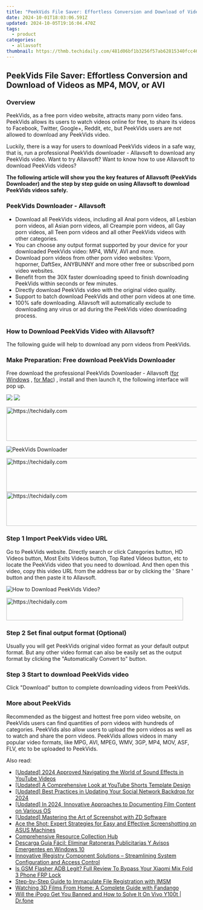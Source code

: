 ```yaml
---
title: "PeekVids File Saver: Effortless Conversion and Download of Videos as MP4, MOV, or AVI"
date: 2024-10-01T18:03:06.591Z
updated: 2024-10-05T19:16:04.470Z
tags:
  - product
categories:
  - allavsoft
thumbnail: https://thmb.techidaily.com/481d06bf1b3256f57ab62815340fcc460dfe18ec5f4531d4ca28b88dc8e90d86.jpg
---
```


## PeekVids File Saver: Effortless Conversion and Download of Videos as MP4, MOV, or AVI

### Overview

PeekVids, as a free porn video website, attracts many porn video fans. PeekVids allows its users to watch videos online for free, to share its videos to Facebook, Twitter, Google+, Reddit, etc, but PeekVids users are not allowed to download any PeekVids video.

Luckily, there is a way for users to download PeekVids videos in a safe way, that is, run a professional PeekVids downloader - Allavsoft to download any PeekVids video. Want to try Allavsoft? Want to know how to use Allavsoft to download PeekVids videos?

**The following article will show you the key features of Allavsoft (PeekVids Downloader) and the step by step guide on using Allavsoft to download PeekVids videos safely.**

### PeekVids Downloader - Allavsoft

* Download all PeekVids videos, including all Anal porn videos, all Lesbian porn videos, all Asian porn videos, all Creampie porn videos, all Gay porn videos, all Teen porn videos and all other PeekVids videos with other categories.
* You can choose any output format supported by your device for your downloaded PeekVids video: MP4, WMV, AVI and more.
* Download porn videos from other porn video websites: Vporn, hqporner, DaftSex, ANYBUNNY and more other free or subscribed porn video websites.
* Benefit from the 30X faster downloading speed to finish downloading PeekVids within seconds or few minutes.
* Directly download PeekVids video with the original video quality.
* Support to batch download PeekVids and other porn videos at one time.
* 100% safe downloading. Allavsoft will automatically exclude to downloading any virus or ad during the PeekVids video downloading process.

### How to Download PeekVids Video with Allavsoft?

The following guide will help to download any porn videos from PeekVids.

### Make Preparation: Free download PeekVids Downloader

Free download the professional PeekVids Downloader - Allavsoft ([for Windows](https://tools.techidaily.com/allavsoft/products/) , [for Mac](https://tools.techidaily.com/allavsoft/products/)) , install and then launch it, the following interface will pop up.

[![](https://www.allavsoft.com/how-to/../images/how-to/free-download-win.jpg)](https://tools.techidaily.com/allavsoft/products/) [![](https://www.allavsoft.com/how-to/../images/how-to/free-download-mac.jpg)](https://tools.techidaily.com/allavsoft/products/)

<!-- affiliate ads begin -->
<a href="https://wigfever.sjv.io/c/5597632/2014859/22899" target="_top" id="2014859">
  <img src="//a.impactradius-go.com/display-ad/22899-2014859" border="0" alt="https://techidaily.com" width="728" height="90"/>
</a>
<img height="0" width="0" src="https://wigfever.sjv.io/i/5597632/2014859/22899" style="position:absolute;visibility:hidden;" border="0" />
<!-- affiliate ads end -->

![PeekVids Downloader](https://www.allavsoft.com/how-to/../images/allavsoft/screen-shot-600.jpg)

<!-- affiliate ads begin -->
<a href="https://appsumo.8odi.net/c/5597632/2144287/7443" target="_top" id="2144287">
  <img src="//a.impactradius-go.com/display-ad/7443-2144287" border="0" alt="https://techidaily.com" width="600" height="90"/>
</a>
<img height="0" width="0" src="https://appsumo.8odi.net/i/5597632/2144287/7443" style="position:absolute;visibility:hidden;" border="0" />
<!-- affiliate ads end -->

<!-- affiliate ads begin -->
<a href="https://ephamedtechinc.pxf.io/c/5597632/2136614/26400" target="_top" id="2136614">
  <img src="//a.impactradius-go.com/display-ad/26400-2136614" border="0" alt="https://techidaily.com" width="728" height="90"/>
</a>
<img height="0" width="0" src="https://ephamedtechinc.pxf.io/i/5597632/2136614/26400" style="position:absolute;visibility:hidden;" border="0" />
<!-- affiliate ads end -->

### Step 1 Import PeekVids video URL

Go to PeekVids website. Directly search or click Categories button, HD Videos button, Most Exits Videos button, Top Rated Videos button, etc to locate the PeekVids video that you need to download. And then open this video, copy this video URL from the address bar or by clicking the ' Share ' button and then paste it to Allavsoft.

![How to Download PeekVids Video?](https://www.allavsoft.com/how-to/../images/how-to/download-rtmp-video/download-rtmp-video.jpg)

<!-- affiliate ads begin -->
<a href="https://review-au.sjv.io/c/5597632/2098703/14409" target="_top" id="2098703">
  <img src="//a.impactradius-go.com/display-ad/14409-2098703" border="0" alt="https://techidaily.com" width="468" height="60"/>
</a>
<img height="0" width="0" src="https://review-au.sjv.io/i/5597632/2098703/14409" style="position:absolute;visibility:hidden;" border="0" />
<!-- affiliate ads end -->

### Step 2 Set final output format (Optional)

Usually you will get PeekVids original video format as your default output format. But any other video format can also be easily set as the output format by clicking the "Automatically Convert to" button.

### Step 3 Start to download PeekVids video

Click "Download" button to complete downloading videos from PeekVids.

### More about PeekVids

Recommended as the biggest and hottest free porn video website, on PeekVids users can find quantities of porn videos with hundreds of categories. PeekVids also allow users to upload the porn videos as well as to watch and share the porn videos. PeekVids allows videos in many popular video formats, like MPG, AVI, MPEG, WMV, 3GP, MP4, MOV, ASF, FLV, etc to be uploaded to PeekVids.

<ins class="adsbygoogle"
     style="display:block"
     data-ad-format="autorelaxed"
     data-ad-client="ca-pub-7571918770474297"
     data-ad-slot="1223367746"></ins>

<ins class="adsbygoogle"
     style="display:block"
     data-ad-client="ca-pub-7571918770474297"
     data-ad-slot="8358498916"
     data-ad-format="auto"
     data-full-width-responsive="true"></ins>

<span class="atpl-alsoreadstyle">Also read:</span>
<div><ul>
<li><a href="https://youtube-tips.techidaily.com/ed-2024-approved-navigating-the-world-of-sound-effects-in-youtube-videos/"><u>[Updated] 2024 Approved Navigating the World of Sound Effects in YouTube Videos</u></a></li>
<li><a href="https://youtube-webster.techidaily.com/ed-a-comprehensive-look-at-youtube-shorts-template-design/"><u>[Updated] A Comprehensive Look at YouTube Shorts Template Design</u></a></li>
<li><a href="https://facebook-video-files.techidaily.com/updated-best-practices-in-updating-your-social-network-backdrop-for-2024/"><u>[Updated] Best Practices in Updating Your Social Network Backdrop for 2024</u></a></li>
<li><a href="https://screen-recording.techidaily.com/updated-in-2024-innovative-approaches-to-documenting-film-content-on-various-os/"><u>[Updated] In 2024, Innovative Approaches to Documenting Film Content on Various OS</u></a></li>
<li><a href="https://video-capture.techidaily.com/updated-mastering-the-art-of-screenshot-with-zd-software/"><u>[Updated] Mastering the Art of Screenshot with ZD Software</u></a></li>
<li><a href="https://techidaily.com/ace-the-shot-expert-strategies-for-easy-and-effective-screenshotting-on-asus-machines/"><u>Ace the Shot: Expert Strategies for Easy and Effective Screenshotting on ASUS Machines</u></a></li>
<li><a href="https://fox-sys.techidaily.com/comprehensive-resource-collection-hub/"><u>Comprehensive Resource Collection Hub</u></a></li>
<li><a href="https://fox-sys.techidaily.com/descarga-guia-facil-eliminar-ratoneras-publicitarias-y-avisos-emergentes-en-windows-10/"><u>Descarga Guía Fácil: Eliminar Ratoneras Publicitarias Y Avisos Emergentes en Windows 10</u></a></li>
<li><a href="https://fox-sys.techidaily.com/innovative-iregistry-component-solutions-streamlining-system-configuration-and-access-control/"><u>Innovative IRegistry Component Solutions – Streamlining System Configuration and Access Control</u></a></li>
<li><a href="https://bypass-frp.techidaily.com/is-gsm-flasher-adb-legit-full-review-to-bypass-your-xiaomi-mix-fold-3-phone-frp-lock-by-drfone-android/"><u>Is GSM Flasher ADB Legit? Full Review To Bypass Your Xiaomi Mix Fold 3 Phone FRP Lock</u></a></li>
<li><a href="https://fox-sys.techidaily.com/step-by-step-guide-to-immaculate-file-registration-with-imsm/"><u>Step-by-Step Guide to Immaculate File Registration with IMSM</u></a></li>
<li><a href="https://techno-recovery.techidaily.com/watching-3d-films-from-home-a-complete-guide-with-fandango/"><u>Watching 3D Films From Home: A Complete Guide with Fandango</u></a></li>
<li><a href="https://fake-location.techidaily.com/will-the-ipogo-get-you-banned-and-how-to-solve-it-on-vivo-y100t-drfone-by-drfone-virtual-android/"><u>Will the iPogo Get You Banned and How to Solve It On Vivo Y100t | Dr.fone</u></a></li>
</ul></div>

